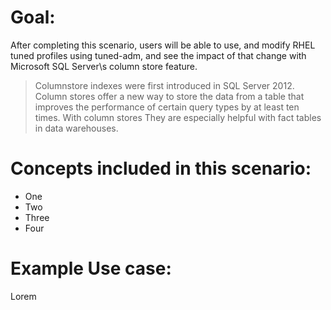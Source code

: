 # Goal:
After completing this scenario, users will be able to use, and modify RHEL tuned profiles using tuned-adm, and see the impact of that change
with Microsoft SQL Server\s column store feature.

> Columnstore indexes were first introduced in SQL Server 2012. Column stores offer a new way to store the data from a table that improves the performance of certain query types by at least ten times. With column stores They are especially helpful with fact tables in data warehouses.

# Concepts included in this scenario:
* One
* Two
* Three
* Four

# Example Use case:
Lorem 

